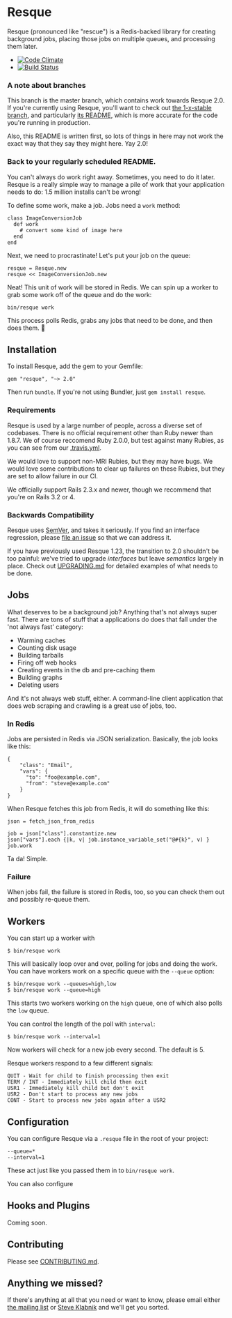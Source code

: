 Resque
======

Resque (pronounced like "rescue") is a Redis-backed library for creating
background jobs, placing those jobs on multiple queues, and processing
them later.

  - [![Code Climate](https://codeclimate.com/github/resque/resque.png)](https://codeclimate.com/github/resque/resque)
  - [![Build Status](https://travis-ci.org/resque/resque.png?branch=master)](https://travis-ci.org/resque/resque)

### A note about branches

This branch is the master branch, which contains work towards Resque 2.0. If
you're currently using Resque, you'll want to check out [the 1-x-stable
branch](https://github.com/resque/resque/tree/1-x-stable), and particularly
[its README](https://github.com/resque/resque/blob/1-x-stable/README.markdown),
which is more accurate for the code you're running in production.

Also, this README is written first, so lots of things in here may not work the
exact way that they say they might here. Yay 2.0!

### Back to your regularly scheduled README.

You can't always do work right away. Sometimes, you need to do it later. Resque
is a really simple way to manage a pile of work that your application needs
to do: 1.5 million installs can't be wrong!

To define some work, make a job. Jobs need a `work` method:

```
class ImageConversionJob
  def work
    # convert some kind of image here
  end
end
```

Next, we need to procrastinate! Let's put your job on the queue:

```
resque = Resque.new
resque << ImageConversionJob.new
```

Neat! This unit of work will be stored in Redis. We can spin up a worker to
grab some work off of the queue and do the work:

```
bin/resque work
```

This process polls Redis, grabs any jobs that need to be done, and then does
them. :metal:

## Installation

To install Resque, add the gem to your Gemfile:

```
gem "resque", "~> 2.0"
```

Then run `bundle`. If you're not using Bundler, just `gem install resque`.

### Requirements

Resque is used by a large number of people, across a diverse set of codebases.
There is no official requirement other than Ruby newer than 1.8.7. We of course
reccomend Ruby 2.0.0, but test against many Rubies, as you can see from our
[.travis.yml](https://github.com/resque/resque/blob/master/.travis.yml).

We would love to support non-MRI Rubies, but they may have bugs. We would love
some contributions to clear up failures on these Rubies, but they are set to
allow failure in our CI.

We officially support Rails 2.3.x and newer, though we recommend that you're on
Rails 3.2 or 4.

### Backwards Compatibility

Resque uses [SemVer](http://semver.org/), and takes it seriously. If you find
an interface regression, please [file an issue](https://github.com/resque/resque/issues)
so that we can address it.

If you have previously used Resque 1.23, the transition to 2.0 shouldn't be
too painful: we've tried to upgrade _interfaces_ but leave _semantics_ largely
in place. Check out
[UPGRADING.md](https://github.com/resque/resque/blob/master/UPGRADING.md) for
detailed examples of what needs to be done.

## Jobs

What deserves to be a background job? Anything that's not always super fast.
There are tons of stuff that a applications do does that fall under the 'not
always fast' category:

* Warming caches
* Counting disk usage
* Building tarballs
* Firing off web hooks
* Creating events in the db and pre-caching them
* Building graphs
* Deleting users

And it's not always web stuff, either. A command-line client application that
does web scraping and crawling is a great use of jobs, too.

### In Redis

Jobs are persisted in Redis via JSON serialization. Basically, the job looks
like this:

```
{
    "class": "Email",
    "vars": {
      "to": "foo@example.com",
      "from": "steve@example.com"
    }
}
```

When Resque fetches this job from Redis, it will do something like this:

```
json = fetch_json_from_redis

job = json["class"].constantize.new
json["vars"].each {|k, v| job.instance_variable_set("@#{k}", v) }
job.work
```

Ta da! Simple.

### Failure

When jobs fail, the failure is stored in Redis, too, so you can check them out
and possibly re-queue them.

## Workers

You can start up a worker with 

```
$ bin/resque work
```

This will basically loop over and over, polling for jobs and doing the work.
You can have workers work on a specific queue with the `--queue` option:

```
$ bin/resque work --queues=high,low
$ bin/resque work --queue=high
```

This starts two workers working on the `high` queue, one of which also polls
the `low` queue.

You can control the length of the poll with `interval`:

```
$ bin/resque work --interval=1
```

Now workers will check for a new job every second. The default is 5.

Resque workers respond to a few different signals:

    QUIT - Wait for child to finish processing then exit
    TERM / INT - Immediately kill child then exit
    USR1 - Immediately kill child but don't exit
    USR2 - Don't start to process any new jobs
    CONT - Start to process new jobs again after a USR2

## Configuration

You can configure Resque via a `.resque` file in the root of your project:

```
--queue=*
--interval=1
```

These act just like you passed them in to `bin/resque work`.

You can also configure

## Hooks and Plugins

Coming soon.

## Contributing

Please see [CONTRIBUTING.md](https://github.com/resque/resque/blob/master/CONTRIBUTING.md).

## Anything we missed?

If there's anything at all that you need or want to know, please email either
[the mailing list](mailto:resque@librelist.com) or [Steve
Klabnik](mailto:steve@steveklabnik.com) and we'll get you sorted.
